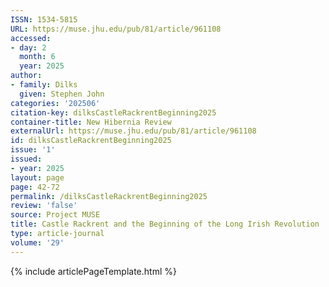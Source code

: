 ```yaml
---
ISSN: 1534-5815
URL: https://muse.jhu.edu/pub/81/article/961108
accessed:
- day: 2
  month: 6
  year: 2025
author:
- family: Dilks
  given: Stephen John
categories: '202506'
citation-key: dilksCastleRackrentBeginning2025
container-title: New Hibernia Review
externalUrl: https://muse.jhu.edu/pub/81/article/961108
id: dilksCastleRackrentBeginning2025
issue: '1'
issued:
- year: 2025
layout: page
page: 42-72
permalink: /dilksCastleRackrentBeginning2025
review: 'false'
source: Project MUSE
title: Castle Rackrent and the Beginning of the Long Irish Revolution
type: article-journal
volume: '29'
---
```

{% include articlePageTemplate.html %}